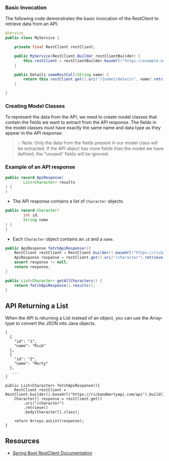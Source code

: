 ### Basic Invocation

The following code demonstrates the basic invocation of the RestClient to retrieve data from an API:

```java
@Service
public class MyService {

    private final RestClient restClient;

    public MyService(RestClient.Builder restClientBuilder) {
        this.restClient = restClientBuilder.baseUrl("https://example.org").build();
    }

    public Details someRestCall(String name) {
        return this.restClient.get().uri("/{name}/details", name).retrieve().body(Details.class);
    }

}
```
### Creating Model Classes

To represent the data from the API, we need to create model classes that contain the fields we want to extract from the API response.
The fields in the model classes must have exactly the same name and data type as they appear in the API response.

> 💡 Note: Only the data from the fields present in our model class will be extracted. If the API object has more fields than the model we have defined, the "unused" fields will be ignored.


### Example of an API response

```java
public record ApiResponse(
        List<Character> results
) {
}
```

- The API response contains a list of `Character` objects.

```java
public record Character(
        int id,
        String name
) {
}
```
- Each `Character` object contains an `id` and a `name`.

```java
public ApiResponse fetchApiResponse(){
    RestClient restClient = RestClient.builder().baseUrl("https://rickandmortyapi.com/api").build();
    ApiResponse response = restClient.get().uri("/character").retrieve().body(ApiResponse.class);
    assert response != null;
    return response;
}

public List<Character> getAllCharacters() {
    return fetchApiResponse().results();
}
```









## API Returning a List

When the API is returning a List instead of an object, you can use the Array-type to convert the JSON into Java objects.

```
[
  {
    "id": "1",
    "name": "Rick"
  },
  {
    "id": "2",
    "name": "Morty"
  },
   ...
]
```

```
public List<Character> fetchApiResponse(){
    RestClient restClient = RestClient.builder().baseUrl("https://rickandmortyapi.com/api").build();
    Character[] response = restClient.get()
        .uri("/character")
        .retrieve()
        .body(Character[].class);
  
    return Arrays.asList(response);
}
```

## Resources

- [Spring Boot RestClient Documentation](https://docs.spring.io/spring-boot/docs/3.2.0-SNAPSHOT/reference/html//io.html#io.rest-client.restclient)
